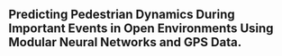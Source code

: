 ## Predicting Pedestrian Dynamics During Important Events in Open Environments Using Modular   Neural Networks and GPS Data.

